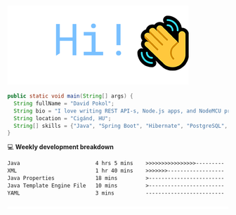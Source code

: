 ![Hi!](assets/images/hi.png)

```java
public static void main(String[] args) {
  String fullName = "David Pokol";
  String bio = "I love writing REST API-s, Node.js apps, and NodeMCU programs";
  String location = "Cigánd, HU";
  String[] skills = {"Java", "Spring Boot", "Hibernate", "PostgreSQL", "Git"};
}
```

💻 **Weekly development breakdown**
<!--START_SECTION:waka-->

```txt
Java                        4 hrs 5 mins    >>>>>>>>>>>>>>>>---------   64.51 %
XML                         1 hr 40 mins    >>>>>>>------------------   26.37 %
Java Properties             18 mins         >------------------------   04.89 %
Java Template Engine File   10 mins         >------------------------   02.72 %
YAML                        3 mins          -------------------------   01.04 %
```

<!--END_SECTION:waka-->

![footer](assets/images/footer.png)
